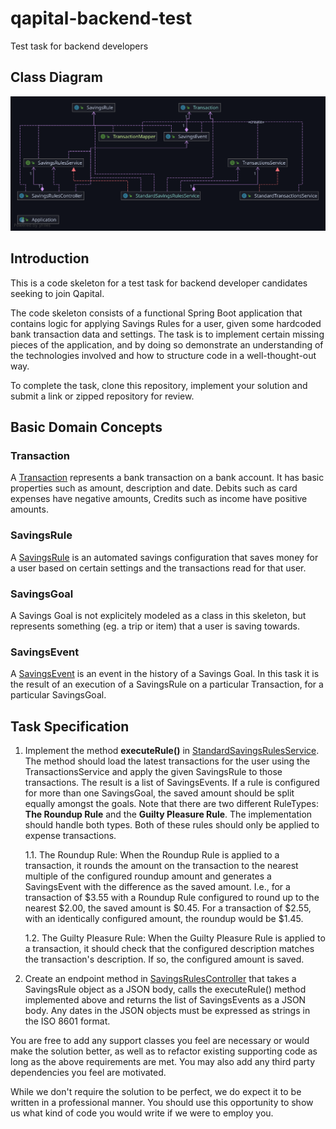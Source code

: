 # qapital-backend-test
Test task for backend developers



## Class Diagram

 ![alt text](https://github.com/Flea00012/transactions-savings-test/blob/master/UMLdiagrams/main.svg)
 

## Introduction
This is a code skeleton for a test task for backend developer candidates seeking to join Qapital.

The code skeleton consists of a functional Spring Boot application that contains logic for applying Savings Rules for a user, given some hardcoded bank transaction data and settings. The task is to implement certain missing pieces of the application, and by doing so demonstrate an understanding of the technologies involved and how to structure code in a well-thought-out way.

To complete the task, clone this repository, implement your solution and submit a link or zipped repository for review.

## Basic Domain Concepts

### Transaction
A [Transaction](src/main/java/com/qapital/bankdata/transaction/Transaction.java) represents a bank transaction on a bank account. It has basic properties such as amount, description and date. Debits such as card expenses have negative amounts, Credits such as income have positive amounts.

### SavingsRule
A [SavingsRule](src/main/java/com/qapital/savings/rule/SavingsRule.java) is an automated savings configuration that saves money for a user based on certain settings and the transactions read for that user. 

### SavingsGoal
A Savings Goal is not explicitely modeled as a class in this skeleton, but represents something (eg. a trip or item) that a user is saving towards.

### SavingsEvent
A [SavingsEvent](src/main/java/com/qapital/savings/event/SavingsEvent.java) is an event in the history of a Savings Goal. In this task it is the result of an execution of a SavingsRule on a particular Transaction, for a particular SavingsGoal.

## Task Specification

1. Implement the method **executeRule()** in [StandardSavingsRulesService](src/main/java/com/qapital/savings/rule/StandardSavingsRulesService.java). The method should load the latest transactions for the user using the TransactionsService and apply the given SavingsRule to those transactions. The result is a list of SavingsEvents. If a rule is configured for more than one SavingsGoal, the saved amount should be split equally amongst the goals.
   Note that there are two different RuleTypes: **The Roundup Rule** and the **Guilty Pleasure Rule**. The implementation should handle both types. Both of these rules should only be applied to expense transactions.

   1.1. The Roundup Rule: When the Roundup Rule is applied to a transaction, it rounds the amount on the transaction to the nearest multiple of the configured roundup amount and generates a SavingsEvent with the difference as the saved amount. I.e., for a transaction of $3.55 with a Roundup Rule configured to round up to the nearest $2.00, the saved amount is $0.45. For a transaction of $2.55, with an identically configured amount, the roundup would be $1.45.

   1.2. The Guilty Pleasure Rule: When the Guilty Pleasure Rule is applied to a transaction, it should check that the configured description matches the transaction's description. If so, the configured amount is saved.
   
2. Create an endpoint method in [SavingsRulesController](src/main/java/com/qapital/savings/rule/SavingsRulesController.java) that takes a SavingsRule object as a JSON body, calls the executeRule() method implemented above and returns the list of SavingsEvents as a JSON body. Any dates in the JSON objects must be expressed as strings in the ISO 8601 format.

You are free to add any support classes you feel are necessary or would make the solution better, as well as to refactor existing supporting code as long as the above requirements are met. You may also add any third party dependencies you feel are motivated.

While we don't require the solution to be perfect, we do expect it to be written in a professional manner. You should use this opportunity to show us what kind of code you would write if we were to employ you.



